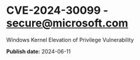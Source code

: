 # CVE-2024-30099 - secure@microsoft.com

Windows Kernel Elevation of Privilege Vulnerability

**Publish date:** 2024-06-11
